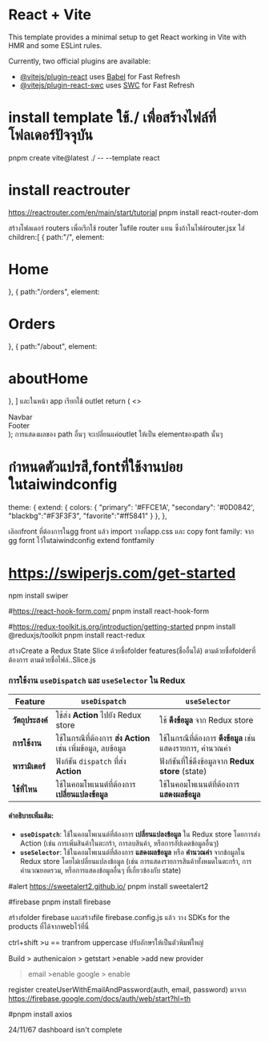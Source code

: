 # React + Vite

This template provides a minimal setup to get React working in Vite with HMR and some ESLint rules.

Currently, two official plugins are available:

- [@vitejs/plugin-react](https://github.com/vitejs/vite-plugin-react/blob/main/packages/plugin-react/README.md) uses [Babel](https://babeljs.io/) for Fast Refresh
- [@vitejs/plugin-react-swc](https://github.com/vitejs/vite-plugin-react-swc) uses [SWC](https://swc.rs/) for Fast Refresh

# install template ใช้./ เพื่อสร้างไฟล์ที่โฟลเดอร์ปัจจุบัน

pnpm create vite@latest ./ -- --template react

# install reactrouter

https://reactrouter.com/en/main/start/tutorial
pnpm install react-router-dom

สร้างโฟลเดอร์ routers เพื่อเรีกใช้ router ในfile router แทน
ซึ่งถ้าในไฟล์router.jsx ใส่ children:[
{
path:"/",
element:<h1>Home</h1>
},
{
path:"/orders",
element:<h1>Orders</h1>
},
{
path:"/about",
element:<h1>aboutHome</h1>
},
] และในหน้า app เรียกใช้ outlet return (
<>

<nav>Navbar</nav>
<Outlet />
<footer>Footer</footer>
</>
); การแสดงผลของ path อื่นๆ จะเปลี่ยนแค่outlet ให้เป็น elementของpath นั้นๆ

# กำหนดตัวแปรสี,fontที่ใช้งานบ่อย ในtaiwindconfig

theme: {
extend: {
colors: {
"primary": '#FFCE1A',
"secondary": '#0D0842',
"blackbg":"#F3F3F3",
"favorite":"#ff5841"
}
},
},

เลิอกfront ที่ต้องการในgg front แล้ว import วางที่app.css
และ copy font family: จาก gg fornt ไว้ในtaiwindconfig extend fontfamily

# https://swiperjs.com/get-started

npm install swiper

#https://react-hook-form.com/
pnpm install react-hook-form

#https://redux-toolkit.js.org/introduction/getting-started
pnpm install @reduxjs/toolkit
pnpm install react-redux

สร้างCreate a Redux State Slice ด้วยชื่อfolder features(ชื่ออื่นได้) ตามด้วยชื่อfolderที่ต้องการ ตามด้วยชื่อไฟล์..Slice.js

### การใช้งาน `useDispatch` และ `useSelector` ใน Redux

| **Feature**      | **`useDispatch`**                                             | **`useSelector`**                                           |
| ---------------- | ------------------------------------------------------------- | ----------------------------------------------------------- |
| **วัตถุประสงค์** | ใช้ส่ง **Action** ไปยัง Redux store                           | ใช้ **ดึงข้อมูล** จาก Redux store                           |
| **การใช้งาน**    | ใช้ในกรณีที่ต้องการ **ส่ง Action** เช่น เพิ่มข้อมูล, ลบข้อมูล | ใช้ในกรณีที่ต้องการ **ดึงข้อมูล** เช่น แสดงรายการ, คำนวณค่า |
| **พารามิเตอร์**  | ฟังก์ชัน `dispatch` ที่ส่ง **Action**                         | ฟังก์ชันที่ใช้ดึงข้อมูลจาก **Redux store** (state)          |
| **ใช้ที่ไหน**    | ใช้ในคอมโพเนนต์ที่ต้องการ **เปลี่ยนแปลงข้อมูล**               | ใช้ในคอมโพเนนต์ที่ต้องการ **แสดงผลข้อมูล**                  |

#### คำอธิบายเพิ่มเติม:

- **`useDispatch`**: ใช้ในคอมโพเนนต์ที่ต้องการ **เปลี่ยนแปลงข้อมูล** ใน Redux store โดยการส่ง Action (เช่น การเพิ่มสินค้าในตะกร้า, การลบสินค้า, หรือการอัปเดตข้อมูลอื่นๆ)
- **`useSelector`**: ใช้ในคอมโพเนนต์ที่ต้องการ **แสดงผลข้อมูล** หรือ **คำนวณค่า** จากข้อมูลใน Redux store โดยไม่เปลี่ยนแปลงข้อมูล (เช่น การแสดงรายการสินค้าทั้งหมดในตะกร้า, การคำนวณยอดรวม, หรือการแสดงข้อมูลอื่นๆ ที่เกี่ยวข้องกับ state)

#alert https://sweetalert2.github.io/
pnpm install sweetalert2

#firebase
pnpm install firebase

สร้างfolder firebase และสร้างfile firebase.config.js แล้ว วาง SDKs for the products ที่ได้จากwebไว้ที่นี่

ctrl+shift >u == tranfrom uppercase ปรับอักษรให้เป็นตัวพิมพ์ใหญ่

Build > authenicaion > getstart >enable >add new provider

> email >enable
> google > enable

register createUserWithEmailAndPassword(auth, email, password)
มาจาก https://firebase.google.com/docs/auth/web/start?hl=th

#pnpm install axios



24/11/67 
dashboard isn't complete